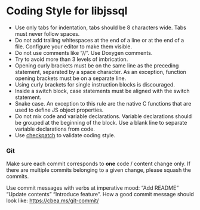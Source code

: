 # Coding Style for libjssql

- Use only tabs for indentation, tabs should be 8 characters wide. Tabs must never follow spaces.
- Do not add trailing whitespaces at the end of a line or at the end of a file. Configure your editor to make them visible.
- Do not use comments like “//”. Use Doxygen comments.
- Try to avoid more than 3 levels of imbrication.
- Opening curly brackets must be on the same line as the preceding statement, separated by a space character. As an exception, function opening brackets must be on a separate line.
- Using curly brackets for single instruction blocks is discouraged.
- Inside a switch block, case statements must be aligned with the switch statement.
- Snake case. An exception to this rule are the native C functions that are used to define JS object properties.
- Do not mix code and variable declarations. Variable declarations should be grouped at the beginning of the block. Use a blank line to separate variable declarations from code.
- Use [checkpatch](https://www.kernel.org/doc/html/latest/dev-tools/checkpatch.html) to validate coding style.

### Git
Make sure each commit corresponds to **one** code / content change only.
If there are multiple commits belonging to a given change, please squash the commits.

Use commit messages with verbs at imperative mood: “Add README” “Update contents” “Introduce feature”.
How a good commit message should look like: https://cbea.ms/git-commit/
